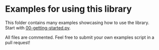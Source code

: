 # Examples for using this library

This folder contains many examples showcasing how to use the library. Start with [00-getting-started.py](./00-getting-started.py).

All files are commented. Feel free to submit your own examples script in a pull request!
